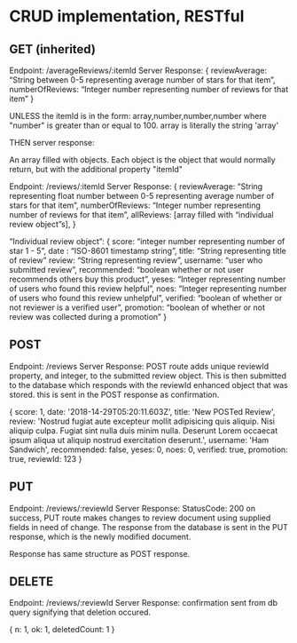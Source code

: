 # CRUD implementation, RESTful

## GET (inherited)

Endpoint: /averageReviews/:itemId
Server Response:
{
reviewAverage: “String between 0-5 representing average number of stars for that item”,
numberOfReviews: “Integer number representing number of reviews for that item”
}

UNLESS the itemId is in the form: array,number,number,number where "number" is greater than or equal to 100. array is literally the string 'array'

THEN server response:

An array filled with objects. Each object is the object that would normally return, but with the additional property "itemId"

Endpoint: /reviews/:itemId
Server Response:
{
reviewAverage: “String representing float number between 0-5 representing average number of stars for that item”,
numberOfReviews: “Integer number representing number of reviews for that item”,
allReviews: [array filled with “individual review object”s],
}

“Individual review object”:
{
score: “integer number representing number of star 1 - 5”,
date : “ISO-8601 timestamp string”,
title: “String representing title of review”
review: “String representing review”,
username: “user who submitted review”,
recommended: “boolean whether or not user recommends others buy this product”,
yeses: “Integer representing number of users who found this review helpful”,
noes: “Integer representing number of users who found this review unhelpful”,
verified: “boolean of whether or not reviewer is a verified user”,
promotion: “boolean of whether or not review was collected during a promotion”
}

## POST

Endpoint: /reviews
Server Response: POST route adds unique reviewId property, and integer, to the submitted review object.
This is then submitted to the database which responds with the reviewId enhanced object that was stored.
this is sent in the POST response as confirmation.

{
score: 1,
date: '2018-14-29T05:20:11.603Z',
title: 'New POSTed Review',
review:
'Nostrud fugiat aute excepteur mollit adipisicing quis aliquip. Nisi aliquip culpa. Fugiat sint nulla duis minim nulla. Deserunt Lorem occaecat ipsum aliqua ut aliquip nostrud exercitation deserunt.',
username: 'Ham Sandwich',
recommended: false,
yeses: 0,
noes: 0,
verified: true,
promotion: true,
reviewId: 123
}

## PUT

Endpoint: /reviews/:reviewId
Server Response: StatusCode: 200 on success, PUT route makes changes to review document using supplied fields in need of change.
The response from the database is sent in the PUT response, which is the newly modified document.

Response has same structure as POST response.

## DELETE

Endpoint: /reviews/:reviewId
Server Response: confirmation sent from db query signifying that deletion occured.

{
n: 1,
ok: 1,
deletedCount: 1
}
